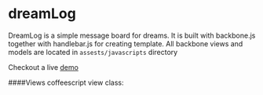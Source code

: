 dreamLog
========

DreamLog is a simple message board for dreams. It is built with backbone.js together with handlebar.js for creating template. 
All backbone views and models are located in <code>assests/javascripts</code> directory

Checkout a live [demo](http://dreamlog.heroku.com)

####Views
coffeescript view class:
    
    

